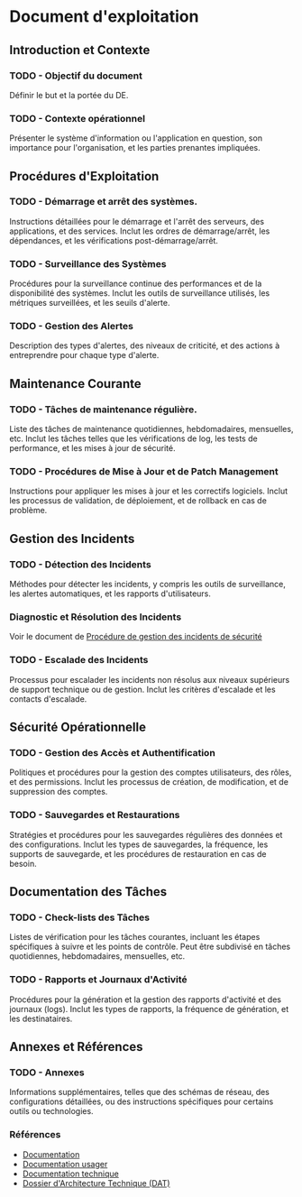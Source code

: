 # Document d'exploitation

## Introduction et Contexte

### TODO - Objectif du document
Définir le but et la portée du DE.

### TODO - Contexte opérationnel
Présenter le système d'information ou l'application en question, son importance pour l'organisation, et les parties prenantes impliquées.

## Procédures d'Exploitation

### TODO - Démarrage et arrêt des systèmes.
Instructions détaillées pour le démarrage et l'arrêt des serveurs, des applications, et des services. Inclut les ordres de démarrage/arrêt, les dépendances, et les vérifications post-démarrage/arrêt.

### TODO - Surveillance des Systèmes
Procédures pour la surveillance continue des performances et de la disponibilité des systèmes. Inclut les outils de surveillance utilisés, les métriques surveillées, et les seuils d'alerte.

### TODO - Gestion des Alertes
Description des types d'alertes, des niveaux de criticité, et des actions à entreprendre pour chaque type d'alerte.

## Maintenance Courante

### TODO - Tâches de maintenance régulière.
Liste des tâches de maintenance quotidiennes, hebdomadaires, mensuelles, etc. Inclut les tâches telles que les vérifications de log, les tests de performance, et les mises à jour de sécurité.

### TODO - Procédures de Mise à Jour et de Patch Management
Instructions pour appliquer les mises à jour et les correctifs logiciels. Inclut les processus de validation, de déploiement, et de rollback en cas de problème.

## Gestion des Incidents

### TODO - Détection des Incidents
Méthodes pour détecter les incidents, y compris les outils de surveillance, les alertes automatiques, et les rapports d'utilisateurs.

### Diagnostic et Résolution des Incidents
Voir le document de [Procédure de gestion des incidents de sécurité](https://github.com/MTES-MCT/histologe/wiki/Gestion-des-incidents-de-s%C3%A9curit%C3%A9)

### TODO - Escalade des Incidents
Processus pour escalader les incidents non résolus aux niveaux supérieurs de support technique ou de gestion. Inclut les critères d'escalade et les contacts d'escalade.

## Sécurité Opérationnelle

### TODO - Gestion des Accès et Authentification
Politiques et procédures pour la gestion des comptes utilisateurs, des rôles, et des permissions. Inclut les processus de création, de modification, et de suppression des comptes.

### TODO - Sauvegardes et Restaurations
Stratégies et procédures pour les sauvegardes régulières des données et des configurations. Inclut les types de sauvegardes, la fréquence, les supports de sauvegarde, et les procédures de restauration en cas de besoin.

## Documentation des Tâches

### TODO - Check-lists des Tâches
Listes de vérification pour les tâches courantes, incluant les étapes spécifiques à suivre et les points de contrôle. Peut être subdivisé en tâches quotidiennes, hebdomadaires, mensuelles, etc.

### TODO - Rapports et Journaux d'Activité
Procédures pour la génération et la gestion des rapports d'activité et des journaux (logs). Inclut les types de rapports, la fréquence de génération, et les destinataires.

## Annexes et Références

### TODO - Annexes
Informations supplémentaires, telles que des schémas de réseau, des configurations détaillées, ou des instructions spécifiques pour certains outils ou technologies.

### Références
- [Documentation](https://github.com/MTES-MCT/histologe/wiki/)
- [Documentation usager](https://documentation.histologe.beta.gouv.fr/)
- [Documentation technique](../README.md)
- [Dossier d'Architecture Technique (DAT)](./ARCHITECTURE.md)